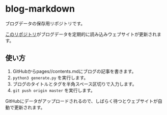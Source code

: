 # blog-markdown

ブログデータの保存用リポジトリです。

[このリポジトリ](https://github.com/Toshimichi0915/blog)がブログデータを定期的に読み込みウェブサイトが更新されます。

## 使い方

1. GitHubからpages/<ID>/contents.mdにブログの記事を書きます。
2. `python3 generate.py` を実行します。
3. ブログのタイトルとタグを半角スペース区切りで入力します。
4. `git push origin master` を実行します。

GitHubにデータがアップロードされるので、しばらく待つとウェブサイトが自動で更新されます。
  

